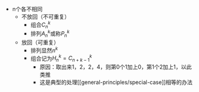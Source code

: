 - n个各不相同
  - 不放回（不可重复）
    - 组合$C_n^k$
    - 排列$A_n^k$或称$P_n^k$
  - 放回（可重复）
    - 排列显然$n^k$
    - 组合记为$H_n^k=C_{n+k-1}^k$
      - 原因：取出来1，2，2，4，则第0个1加上0，第1个2加上1，以此类推
      - 这是典型的处理[[general-principles/special-case]]相等的办法